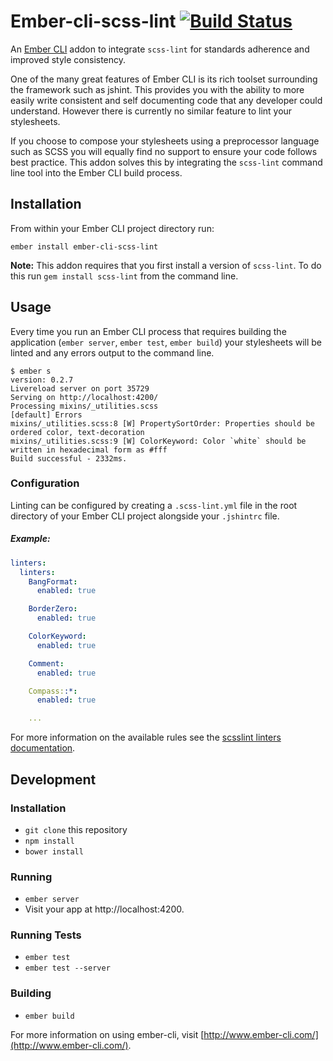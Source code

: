 # Ember-cli-scss-lint [![Build Status](https://travis-ci.org/tomasbasham/ember-cli-scss-lint.svg?branch=master)](https://travis-ci.org/tomasbasham/ember-cli-scss-lint)

An [Ember CLI](http://www.ember-cli.com/) addon to integrate `scss-lint` for standards adherence and improved style consistency.

One of the many great features of Ember CLI is its rich toolset surrounding the framework such as jshint. This provides you with the ability to more easily write consistent and self documenting code that any developer could understand. However there is currently no similar feature to lint your stylesheets.

If you choose to compose your stylesheets using a preprocessor language such as SCSS you will equally find no support to ensure your code follows best practice. This addon solves this by integrating the `scss-lint` command line tool into the Ember CLI build process.

## Installation

From within your Ember CLI project directory run:
```
ember install ember-cli-scss-lint
```

**Note:** This addon requires that you first install a version of `scss-lint`. To do this run `gem install scss-lint` from the command line.

## Usage

Every time you run an Ember CLI process that requires building the application (`ember server`, `ember test`, `ember build`) your stylesheets will be linted and any errors output to the command line.

```
$ ember s
version: 0.2.7
Livereload server on port 35729
Serving on http://localhost:4200/
Processing mixins/_utilities.scss
[default] Errors
mixins/_utilities.scss:8 [W] PropertySortOrder: Properties should be ordered color, text-decoration
mixins/_utilities.scss:9 [W] ColorKeyword: Color `white` should be written in hexadecimal form as #fff
Build successful - 2332ms.
```

### Configuration

Linting can be configured by creating a `.scss-lint.yml` file in the root directory of your Ember CLI project alongside your `.jshintrc` file.

##### <a name="configuration-example"></a>Example:

```yml
linters:
  linters:
    BangFormat:
      enabled: true

    BorderZero:
      enabled: true

    ColorKeyword:
      enabled: true

    Comment:
      enabled: true

    Compass::*:
      enabled: true

    ...
```

For more information on the available rules see the [scsslint linters documentation](https://github.com/causes/scss-lint/blob/master/lib/scss_lint/linter/README.md).

## Development

### Installation

* `git clone` this repository
* `npm install`
* `bower install`

### Running

* `ember server`
* Visit your app at http://localhost:4200.

### Running Tests

* `ember test`
* `ember test --server`

### Building

* `ember build`

For more information on using ember-cli, visit [http://www.ember-cli.com/](http://www.ember-cli.com/).
